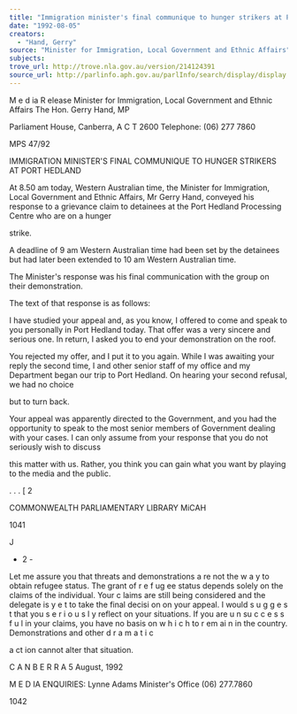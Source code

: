```yaml
---
title: "Immigration minister's final communique to hunger strikers at Port Hedland"
date: "1992-08-05"
creators:
  - "Hand, Gerry"
source: "Minister for Immigration, Local Government and Ethnic Affairs"
subjects:
trove_url: http://trove.nla.gov.au/version/214124391
source_url: http://parlinfo.aph.gov.au/parlInfo/search/display/display.w3p;query=Id%3A%22media/pressrel/HPR02008614%22
---
```


 M e d ia  R elease Minister for Immigration, Local Government and Ethnic Affairs The Hon. Gerry Hand, MP

 Parliament House, Canberra, A C T 2600  Telephone: (06) 277 7860

 MPS 47/92

 IMMIGRATION MINISTER'S FINAL COMMUNIQUE TO HUNGER STRIKERS  AT PORT HEDLAND

 At 8.50 am today, Western Australian time,  the Minister for  Immigration, Local Government and Ethnic Affairs, Mr Gerry  Hand, conveyed his response to a grievance claim to detainees  at the Port Hedland Processing Centre who are on a hunger 

 strike.

 A deadline of 9 am Western Australian time had been set by  the detainees but had later been extended to 10 am Western  Australian time.

 The Minister's response was his final communication with the  group on their demonstration.

 The text of that response is as follows:

 I have studied your appeal and,  as you know, I offered to  come and speak to you personally in Port Hedland today. That  offer was a very sincere and serious one.  In return, I asked  you to end your demonstration on the roof.

 You rejected my offer, and I put it to you again. While I  was awaiting your reply the second time, I and other senior  staff of my office and my Department began our trip to Port  Hedland. On hearing your second refusal,  we had no choice 

 but to turn back.

 Your appeal was apparently directed to the Government, and  you had the opportunity to speak to the most senior members  of Government dealing with your cases.  I can only assume  from your response that you do not seriously wish to discuss 

 this matter with us. Rather, you think you can gain what you  want by playing to the media and the public.

 . . . [ 2

 COMMONWEALTH  PARLIAMENTARY LIBRARY  MiCAH

 1041

 J

 - 2 -

 Let me assure you that threats and demonstrations a re  not   the w a y  to obtain refugee status. The grant of r e f ug ee   status depends solely on the claims of the individual. Your   c laims are still being considered and the delegate is y e t  to   take the final decisi on on your appeal. I would s u g g e s t  that   you s e r i o u s l y  reflect on your situations. If you are   u n su c c e s s f u l  in your claims, you have no basis on w h i c h  to   r em ai n in the country. Demonstrations and other d r a m a t i c  

 a ct ion cannot alter that situation.

 C A N B E R R A  5 August, 1992

 M E D IA  ENQUIRIES: Lynne Adams Minister's Office   (06) 277.7860

 1042

